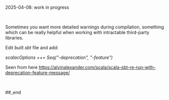 2025-04-08: work in progress

<br/>

Sometimes you want more detailed warnings during compilation, something which can be really helpful when working with intractable third-party libraries.

Edit _built.sbt_ file and add:

_scalacOptions ++= Seq("-deprecation", "-feature")_

Seen from here https://alvinalexander.com/scala/scala-sbt-re-run-with-deprecation-feature-message/

<br/>

##_end
